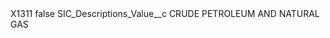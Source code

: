 <?xml version="1.0" encoding="UTF-8"?>
<CustomMetadata xmlns="http://soap.sforce.com/2006/04/metadata" xmlns:xsi="http://www.w3.org/2001/XMLSchema-instance" xmlns:xsd="http://www.w3.org/2001/XMLSchema">
    <label>X1311</label>
    <protected>false</protected>
    <values>
        <field>SIC_Descriptions_Value__c</field>
        <value xsi:type="xsd:string">CRUDE PETROLEUM AND NATURAL GAS</value>
    </values>
</CustomMetadata>
